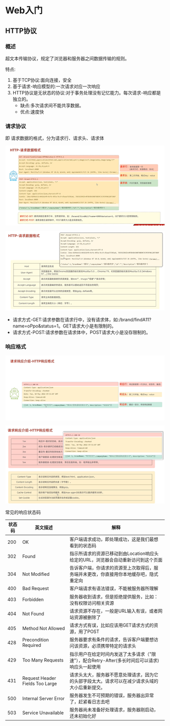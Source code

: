 # Web入门

## HTTP协议

### 概述

超文本传输协议，规定了浏览器和服务器之间数据传输的规则。

特点:
1. 基于TCP协议:面向连接，安全
2. 基于请求-响应模型的:一次请求对应一次响应
3. HTTP协议是无状态的协议:对于事务处理没有记忆能力。每次请求-响应都是独立的。
   - 缺点:多次请求间不能共享数据。
   - 优点:速度快

### 请求协议

即 请求数据的格式，分为请求行、请求头、请求体

![img.png](Notes-Assets/HTTP请求格式.png)

![img.png](Notes-Assets/请求体.png)

- 请求方式-GET:请求参数在请求行中，没有请求体，如:/brand/findA11?name=oPpo&status=1。GET请求大小是有限制的。
- 请求方式-POST:请求参数在请求体中，POST请求大小是没存限制的。

### 响应格式

![img.png](Notes-Assets/HTTP响应格式.png)

![img.png](Notes-Assets/HTTP响应数据.png)

常见的响应状态码

| 状态码 | 英文描述 | 解释 |
|--------|----------|------|
| 200 | OK | 客户端请求成功，即处理成功，这是我们最想看到的状态码 |
| 302 | Found | 指示所请求的资源已移动到由Location响应头给定的URL，浏览器会自动重新访问到这个页面 |
| 304 | Not Modified | 告诉客户端，你请求的资源至上次取得后，服务端并未更改，你直接用你本地缓存吧，隐式重定向 |
| 400 | Bad Request | 客户端请求有语法错误，不能被服务器所理解 |
| 403 | Forbidden | 服务器收到请求，但是拒绝提供服务，比如：没有权限访问相关资源 |
| 404 | Not Found | 请求资源不存在，一般是URL输入有误，或者网站资源被删除了 |
| 405 | Method Not Allowed | 请求方式有误，比如应该用GET请求方式的资源，用了POST |
| 428 | Precondition Required | 服务器要求有条件的请求，告诉客户端要想访问该资源，必须携带特定的请求头 |
| 429 | Too Many Requests | 指示用户在给定时间内发送了太多请求（"限速"），配合Retry-After(多长时间后可以请求)响应头一起使用 |
| 431 | Request Header Fields Too Large | 请求头太大，服务器不愿意处理请求，因为它的头部字段太大。请求可以在减少请求头域的大小后重新提交。 |
| 500 | Internal Server Error | 服务器发生不可预期的错误，服务器出异常了，赶紧看日志去吧 |
| 503 | Service Unavailable | 服务器尚未准备好处理请求，服务器刚启动，还未初始化好 |

